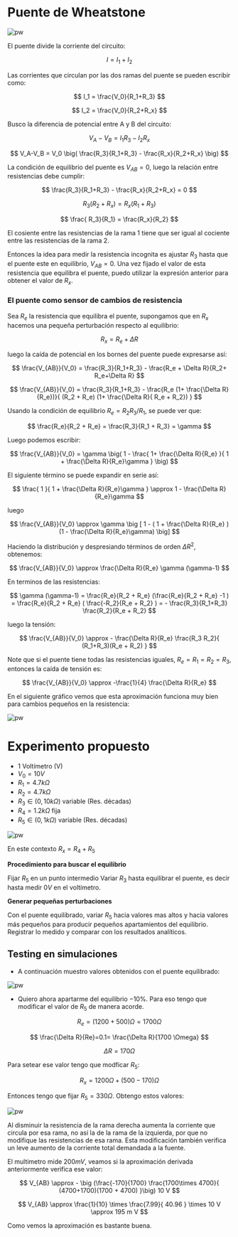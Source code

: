 # Puente de Wheatstone

![pw](images/puenteW.jpg)

El puente divide la corriente del circuito:

$$
I= I_1+I_2
$$

Las corrientes que circulan por las dos ramas del puente se pueden escribir como:

$$
I_1 = \frac{V_0}{R_1+R_3}
$$

$$
I_2 = \frac{V_0}{R_2+R_x}
$$

Busco la diferencia de potencial entre A y B del circuito:

$$
V_A-V_B = I_1 R_3 - I_2 R_x
$$

$$
V_A-V_B = V_0 \big( \frac{R_3}{R_1+R_3} - \frac{R_x}{R_2+R_x}  \big)
$$

La condición de equilibrio del puente es $V_{AB}=0$, luego la relación entre resistencias debe cumplir:

$$
\frac{R_3}{R_1+R_3} - \frac{R_x}{R_2+R_x} = 0
$$

$$
R_3(R_2 + R_x) = R_x(R_1+R_3)
$$

$$
\frac{ R_3}{R_1} = \frac{R_x}{R_2} 
$$

El cosiente entre las resistencias de la rama 1 tiene que ser igual al cociente entre las resistencias de la rama 2.

Entonces la idea para medir la resistencia incognita es ajustar $R_3$ hasta que el puente este en equilibrio, $V_{AB}=0$. Una vez fijado el valor de esta resistencia que equilibra el puente, puedo utilizar la expresión anterior para obtener el valor de $R_x$.

### El puente como sensor de cambios de resistencia

Sea $R_e$ la resistencia que equilibra el puente, supongamos que en $R_x$ hacemos una pequeña perturbación respecto al equilibrio:

$$
R_x = R_e + \Delta R
$$

luego la caída de potencial en los bornes del puente puede expresarse así:

$$
\frac{V_{AB}}{V_0} =  \frac{R_3}{R_1+R_3} - \frac{R_e + \Delta R}{R_2+ R_e+\Delta R}
$$

$$
\frac{V_{AB}}{V_0} =  \frac{R_3}{R_1+R_3} - \frac{R_e (1+ \frac{\Delta R}{R_e})}{ (R_2 + R_e) (1+ \frac{\Delta R}{ R_e + R_2}) }
$$

Usando la condición de equilibrio $R_e = R_2R_3/R_1$, se puede ver que:

$$
\frac{R_e}{R_2 + R_e} = \frac{R_3}{R_1 + R_3} = \gamma
$$

Luego podemos escribir:

$$
\frac{V_{AB}}{V_0} = \gamma \big( 1 - \frac{ 1+ \frac{\Delta R}{R_e} }{ 1 + \frac{\Delta R}{R_e}\gamma  }     \big)
$$

El siguiente término se puede expandir en serie así:

$$
\frac{ 1 }{ 1 + \frac{\Delta R}{R_e}\gamma } \approx 1 -  \frac{\Delta R}{R_e}\gamma
$$

luego

$$
\frac{V_{AB}}{V_0} \approx \gamma \big [ 1 - ( 1 + \frac{\Delta R}{R_e} ) (1 -  \frac{\Delta R}{R_e}\gamma) \big]
$$

Haciendo la distribución y despresiando términos de orden $\Delta R ^2$, obtenemos:

$$
\frac{V_{AB}}{V_0} \approx \frac{\Delta R}{R_e} \gamma (\gamma-1)
$$

En terminos de las resistencias:

$$
\gamma (\gamma-1) = \frac{R_e}{R_2 + R_e} (\frac{R_e}{R_2 + R_e} -1 ) = \frac{R_e}{R_2 + R_e} ( \frac{-R_2}{R_e + R_2} ) = - \frac{R_3}{R_1+R_3} \frac{R_2}{R_e + R_2}
$$

luego la tensión:

$$
\frac{V_{AB}}{V_0} \approx - \frac{\Delta R}{R_e} \frac{R_3 R_2}{ (R_1+R_3)(R_e + R_2) }
$$

Note que si el puente tiene todas las resistencias iguales, $R_e=R_1=R_2=R_3$, entonces la caída de tensión es:

$$
\frac{V_{AB}}{V_0} \approx -\frac{1}{4} \frac{\Delta R}{R_e}
$$

En el siguiente gráfico vemos que esta aproximación funciona muy bien para cambios pequeños en la resistencia:

![pw](images/VpuenteW.jpg)

# Experimento propuesto

- 1 Voltímetro (V)
- $V_0= 10 V$
- $R_1 = 4.7k\Omega$ 
- $R_2= 4.7 k\Omega$
- $R_3 \in (0,10k\Omega )$ variable (Res. décadas)
- $R_4= 1.2 k\Omega$ fija
- $R_5 \in (0, 1k\Omega)$ variable (Res. décadas)

![pw](images/exp_puenteW.jpg)

En este contexto $R_x = R_4 + R_5$

**Procedimiento para buscar el equilibrio**

Fijar $R_5$ en un punto intermedio
Variar $R_3$ hasta equilibrar el puente, es decir hasta medir $0 V$ en el voltímetro.

**Generar pequeñas perturbaciones**

Con el puente equilibrado, variar $R_5$ hacia valores mas altos y hacia valores más pequeños para producir pequeños apartamientos del equilibrio. Registrar lo medido y comparar con los resultados analíticos.

## Testing en simulaciones

- A continuación muestro valores obtenidos con el puente equilibrado:

![pw](images/exp_puenteW_eq.png)

- Quiero ahora apartarme del equilibrio $-10\%$. Para eso tengo que modificar el valor de $R_5$ de manera acorde.

$$
R_e = (1200 + 500) \Omega = 1700 \Omega
$$

$$
\frac{\Delta R}{Re}=0.1= \frac{\Delta R}{1700 \Omega}
$$

$$
\Delta R = 170 \Omega
$$

Para setear ese valor tengo que modficar $R_5$:

$$
R_x = 1200 \Omega + (500 - 170) \Omega
$$

Entonces tengo que fijar $R_5 = 330 \Omega$. Obtengo estos valores:

![pw](images/exp_puenteW_pert1.png)

Al disminuir la resistencia de la rama derecha aumenta la corriente que circula por esa rama, no así la de la rama de la izquierda, por que no modifique las resistencias de esa rama. Esta modificación también verifica un leve aumento de la corriente total demandada a la fuente.

El multimetro mide $200 mV$, veamos si la aproximación derivada anteriormente verifica ese valor:

$$
V_{AB} \approx - \big (\frac{-170}{1700} \frac{1700\times 4700}{ (4700+1700)(1700 + 4700) }\big) 10 V
$$

$$
V_{AB} \approx \frac{1}{10} \times \frac{7.99}{ 40.96 } \times 10 V \approx 195 m V
$$

Como vemos la aproximación es bastante buena.
